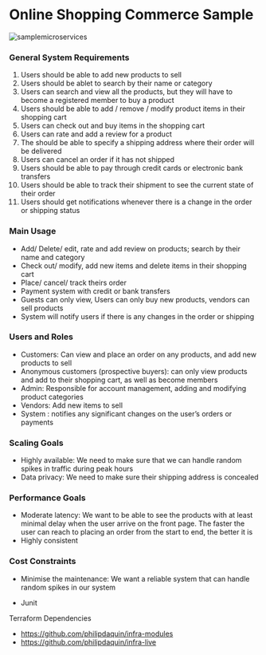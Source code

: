# Online Shopping Commerce Sample

![samplemicroservices](https://github.com/philipdaquin/online-shopping-services/assets/85416532/c84079a8-7f39-4ed1-bb15-9b62b3fafe04)

### General System Requirements
1. Users should be able to add new products to sell 
2. Users should be ablet to search by their name or category 
3. Users can search and view all the products, but they will have to become a registered member to buy a product 
4. Users should be able to add / remove / modify product items in their shopping cart 
5. Users can check out and buy items in the shopping cart 
6. Users can rate and add a review for a product 
7. The should be able to specify a shipping address where their order will be delivered 
8. Users can cancel an order if it has not shipped 
9. Users should be able to pay through credit cards or electronic bank transfers 
10. Users should be able to track their shipment to see the current state of their order 
11. Users should get notifications whenever there is a change in the order or shipping status

### Main Usage
- Add/ Delete/ edit, rate and add review on products; search by their name and category
- Check out/ modify, add new items and delete items in their shopping cart
- Place/ cancel/ track theirs order
- Payment system with credit or bank transfers
- Guests can only view, Users can only buy new products, vendors can sell products
- System will notify users if there is any changes in the order or shipping

### Users and Roles
- Customers: Can view and place an order on any products, and add new products to sell
- Anonymous customers (prospective buyers): can only view products and add to their shopping cart, as well as become members
- Admin: Responsible for account management, adding and modifying product categories
- Vendors: Add new items to sell
- System : notifies any significant changes on the user’s orders or payments

### Scaling Goals
- Highly available: We need to make sure that we can handle random spikes in traffic during peak hours
- Data privacy: We need to make sure their shipping address is concealed

### Performance Goals
- Moderate latency: We want to be able to see the products with at least minimal delay when the user arrive on the front page. The faster the user can reach to placing an order from the start to end, the better it is
- Highly consistent

### Cost Constraints
- Minimise the maintenance: We want a reliable system that can handle random spikes in our system


- Junit

Terraform Dependencies 
- https://github.com/philipdaquin/infra-modules
- https://github.com/philipdaquin/infra-live
